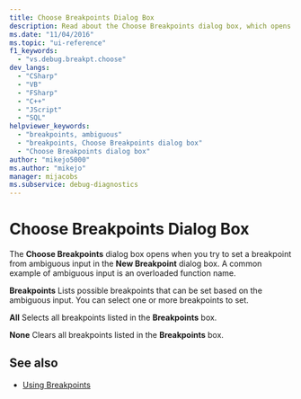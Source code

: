 ```yaml
---
title: Choose Breakpoints Dialog Box
description: Read about the Choose Breakpoints dialog box, which opens if you try to set a breakpoint from ambiguous input in the New Breakpoint dialog box in Visual Studio.
ms.date: "11/04/2016"
ms.topic: "ui-reference"
f1_keywords:
  - "vs.debug.breakpt.choose"
dev_langs:
  - "CSharp"
  - "VB"
  - "FSharp"
  - "C++"
  - "JScript"
  - "SQL"
helpviewer_keywords:
  - "breakpoints, ambiguous"
  - "breakpoints, Choose Breakpoints dialog box"
  - "Choose Breakpoints dialog box"
author: "mikejo5000"
ms.author: "mikejo"
manager: mijacobs
ms.subservice: debug-diagnostics
---
```


# Choose Breakpoints Dialog Box

The **Choose Breakpoints** dialog box opens when you try to set a breakpoint from ambiguous input in the **New Breakpoint** dialog box. A common example of ambiguous input is an overloaded function name.

 **Breakpoints**
 Lists possible breakpoints that can be set based on the ambiguous input. You can select one or more breakpoints to set.

 **All**
 Selects all breakpoints listed in the **Breakpoints** box.

 **None**
 Clears all breakpoints listed in the **Breakpoints** box.

## See also

- [Using Breakpoints](../debugger/using-breakpoints.md)
